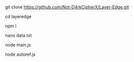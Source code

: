 git clone https://github.com/Not-D4rkCipherX/Layer-Edge.git

cd layeredge

npm i

nano data.txt

node main.js

node autoref.js

